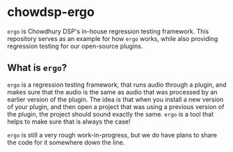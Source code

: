 # chowdsp-ergo

`ergo` is Chowdhury DSP's in-house regression testing framework. This
repository serves as an example for how `ergo` works, while also providing
regression testing for our open-source plugins.

## What is `ergo`?

`ergo` is a regression testing framework, that runs audio through a plugin,
and makes sure that the audio is the same as audio that was processed by an
earlier version of the plugin. The idea is that when you install a new version
of your plugin, and then open a project that was using a previous version of
the plugin, the project should sound exactly the same. `ergo` is a tool that
helps to make sure that is always the case!

`ergo` is still a very rough work-in-progress, but we do have plans to share
the code for it somewhere down the line.
